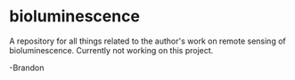 # bioluminescence
A repository for all things related to the author's work on remote sensing of bioluminescence. Currently not working on this project.




-Brandon
